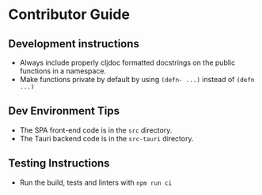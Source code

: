 # Contributor Guide

## Development instructions

- Always include properly cljdoc formatted docstrings on the public
  functions in a namespace.
- Make functions private by default by using `(defn- ...)` instead of `(defn ...)`

## Dev Environment Tips

- The SPA front-end code is in the `src` directory.
- The Tauri backend code is in the `src-tauri` directory.

## Testing Instructions

- Run the build, tests and linters with `npm run ci`
